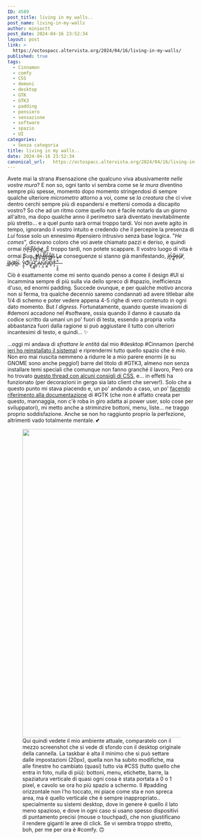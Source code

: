 ```yaml
---
ID: 4589
post_title: living in my walls..
post_name: living-in-my-walls
author: minioctt
post_date: 2024-04-16 23:52:34
layout: post
link: >
  https://octospacc.altervista.org/2024/04/16/living-in-my-walls/
published: true
tags:
  - Cinnamon
  - comfy
  - CSS
  - demoni
  - desktop
  - GTK
  - GTK3
  - padding
  - pensiero
  - sensazione
  - software
  - spazio
  - UI
categories:
  - Senza categoria
title: living in my walls..
date: 2024-04-16 23:52:34
canonical_url:   https://octospacc.altervista.org/2024/04/16/living-in-my-walls/
---
```

<!-- wp:paragraph -->
<p>Avete mai la strana #sensazione che qualcuno viva abusivamente <em>nelle vostre mura</em>? E non so, ogni tanto vi sembra come se <em>le mura</em> diventino sempre più spesse, momento dopo momento stringendosi di sempre qualche ulteriore <em>micrometro</em> attorno a voi, come se <em>la creatura</em> che ci vive dentro cerchi sempre più di espandersi e mettersi comoda a discapito vostro? So che ad un ritmo come quello non è facile notarlo da un giorno all'altro, ma dopo qualche anno il perimetro sarà diventato inevitabilmente più stretto... e a quel punto sarà ormai troppo tardi. Voi non avete agito in tempo, ignorando il vostro intuito e credendo che il percepire la presenza di <em>Lui</em> fosse solo un ennesimo #pensiero intrusivo senza base logica. "<em>He comes</em>", dicevano coloro che voi avete chiamato pazzi e deriso, e quindi ormai <em>H̵̨̒e̴͙͆ ̶͓͂c̵̢͌a̴͔̐m̴̬͐é̷͖</em>. È troppo tardi, non potete scappare. Il vostro luogo di vita è ormai <em>Suo</em>. <em>H̸̞́̓e̵̠͛ ̸̤͛̊l̶͖̎̅ḭ̸̡͒̅v̴̞̒͛e̴͚̱̊̍s̸̗͆</em>. Le conseguenze si stanno già manifestando, <em>î̵̙n̴͖̈́ ̶̢̂y̷̺̌ò̶̯u̵̙͆ř̷̨ ̷̡̾w̵̳͊a̴̩̎l̸̬͛l̴̘͐s̵͔̈́</em>. Y̴͍̬̽̊͊́̈́ͅƠ̷̬͋Û̶̲̙͋͜͝ ̴͈̳̱͎̄̏̀͂C̷̲͖̑̎͊̿̽Ä̴̖͉́̒N̷̨͖̑͘N̵̬̳̽͑̕O̴̢̅͌̿Ṯ̶̦̆̀̿̀-̶̮͔̫̞͚̄͊̈́͠—</p>
<!-- /wp:paragraph -->

<!-- wp:paragraph -->
<p>Ciò è esattamente come mi sento quando penso a come il design #UI si incammina sempre di più sulla via dello spreco di #spazio, inefficienza d'uso, ed enormi padding. Succede ovunque, e per qualche motivo ancora non si ferma, tra qualche decennio saremo condannati ad avere titlebar alte 1/4 di schemo e poter vedere appena 4-5 righe di vero contenuto in ogni dato momento. But <em>I digress</em>. Fortunatamente, quando queste invasioni di #demoni accadono nel #software, ossia quando il danno è causato da codice scritto da umani un po' fuori di testa, essendo a propria volta abbastanza fuori dalla ragione si può aggiustare il tutto con ulteriori incantesimi di testo, e quindi... ✨️</p>
<!-- /wp:paragraph -->

<!-- wp:paragraph -->
<p>...oggi mi andava di <em>sfrattare le entità</em> dal mio #desktop #Cinnamon (perché <a href="2024/04/15/trollinux/">ieri ho reinstallato il sistema</a>) e riprendermi tutto quello spazio che è <em>mio</em>. Non ero mai riuscita nemmeno a ridurre le a mio parere enormi (e su GNOME sono anche peggio!) barre del titolo di #GTK3, almeno non senza installare temi speciali che comunque non fanno granché il lavoro, Però ora ho trovato <a href="https://unix.stackexchange.com/questions/276951/how-to-change-the-titlebar-height-in-standard-gtk-apps-and-those-with-headerbars/291040#291040">questo thread con alcuni consigli di CSS</a>, e... in effetti ha funzionato (per decorazioni in gergo sia lato client che server!). Solo che a questo punto mi stava piacendo e, un po' andando a caso, un po' <a href="https://developer-old.gnome.org/gtk3/stable/">facendo riferimento alla documentazione</a> di #GTK (che non è affatto creata per questo, mannaggia, non c'è roba in giro adatta ai power user, solo cose per sviluppatori), mi metto anche a striminzire bottoni, menu, liste... ne traggo proprio soddisfazione. Anche se non ho raggiunto proprio la perfezione, altrimenti vado totalmente mentale. 💕️</p>
<!-- /wp:paragraph -->

<!-- wp:paragraph -->
<p></p>
<!-- /wp:paragraph -->

<!-- wp:image {"id":4590,"width":"826px","height":"auto","sizeSlug":"large","linkDestination":"none"} -->
<figure class="wp-block-image size-large is-resized"><img src="{{site.cdnurl}}/assets/uploads/2024/04/image-4-960x542.png" alt="" class="wp-image-4590" style="width:826px;height:auto"/><figcaption class="wp-element-caption">Qui quindi vedete il mio ambiente attuale, comparatelo con il mezzo screenshot che si vede di sfondo con il desktop originale della cannella. La taskbar è alta il minimo che si può settare dalle impostazioni (20px), quella non ha subito modifiche, ma alle finestre ho cambiato (quasi) tutto via #CSS (tutto quello che entra in foto, nulla di più): bottoni, menu, etichette, barre, la spaziatura verticale di quasi ogni cosa è stata portata a 0 o 1 pixel, e cavolo se ora ho più spazio a schermo. Il #padding orizzontale non l'ho toccato, mi piace come sta e non spreca area, ma è quello verticale che è sempre inappropriato.. specialmente su sistemi desktop, dove in genere è quello il lato meno spazioso, e dove in ogni caso si usano spesso dispositivi di puntamento precisi (mouse o touchpad), che non giustificano il rendere giganti le aree di click. Se vi sembra troppo stretto, boh, per me per ora è #comfy. 🙃️</figcaption></figure>
<!-- /wp:image -->